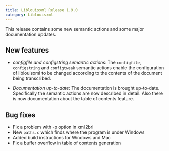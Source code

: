 ```yaml
---
title: Liblouisxml Release 1.9.0
category: Liblouisxml
---
```


This release contains some new semantic actions and some major documentation updates.

## New features

* *configfile and configstring semantic actions*: The `configfile`, `configstring` and `configtweak` semantic actions enable the configuration of liblouisxml to be changed according to the contents of the document being transcribed. 

* *Documentation up-to-date*: The documentation is brought up-to-date. Specifically the semantic actions are now described in detail. Also there is now documentation about the table of contents feature. 

## Bug fixes

* Fix a problem with -p option in xml2brl
* New `paths.c` which finds where the program is under Windows
* Added build instructions for Windows and Mac
* Fix a buffer overflow in table of contents generation
